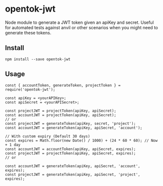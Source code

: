 # opentok-jwt

Node module to generate a JWT token given an apiKey and secret.
Useful for automated tests against anvil or other scenarios when you might need to generate these tokens.

## Install

```
npm install --save opentok-jwt
```

## Usage

```
const { accountToken, generateToken, projectToken } = require('opentok-jwt');

const apiKey = <yourAPIKey>;
const apiSecret = <yourAPISecret>;

const projectJWT = projectToken(apiKey, apiSecret);
const accountJWT = projectToken(apiKey, apiSecret);
// or
const projectJWT = generateToken(apiKey, secret, 'project');
const accountJWT = generateToken(apiKey, apiSecret, 'account');

// With custom expiry (Default 30 days)
const expires = Math.floor(new Date() / 1000) + (24 * 60 * 60); // Now + 1 day
const accountJWT = accountToken(apiKey, apiSecret, expires);
const projectJWT = projectToken(apiKey, apiSecret, expires);
// or

const accountJWT = generateToken(apiKey, apiSecret, 'account', expires);
const projectJWT = generateToken(apiKey, apiSecret, 'project', expires);
```
